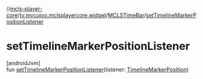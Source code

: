 //[mcls-player-core](../../../index.md)/[tv.mycujoo.mclsplayercore.widget](../index.md)/[MCLSTimeBar](index.md)/[setTimelineMarkerPositionListener](set-timeline-marker-position-listener.md)

# setTimelineMarkerPositionListener

[androidJvm]\
fun [setTimelineMarkerPositionListener](set-timeline-marker-position-listener.md)(listener: [TimelineMarkerPosition](../../tv.mycujoo.mclsplayercore.model/-timeline-marker-position/index.md))
